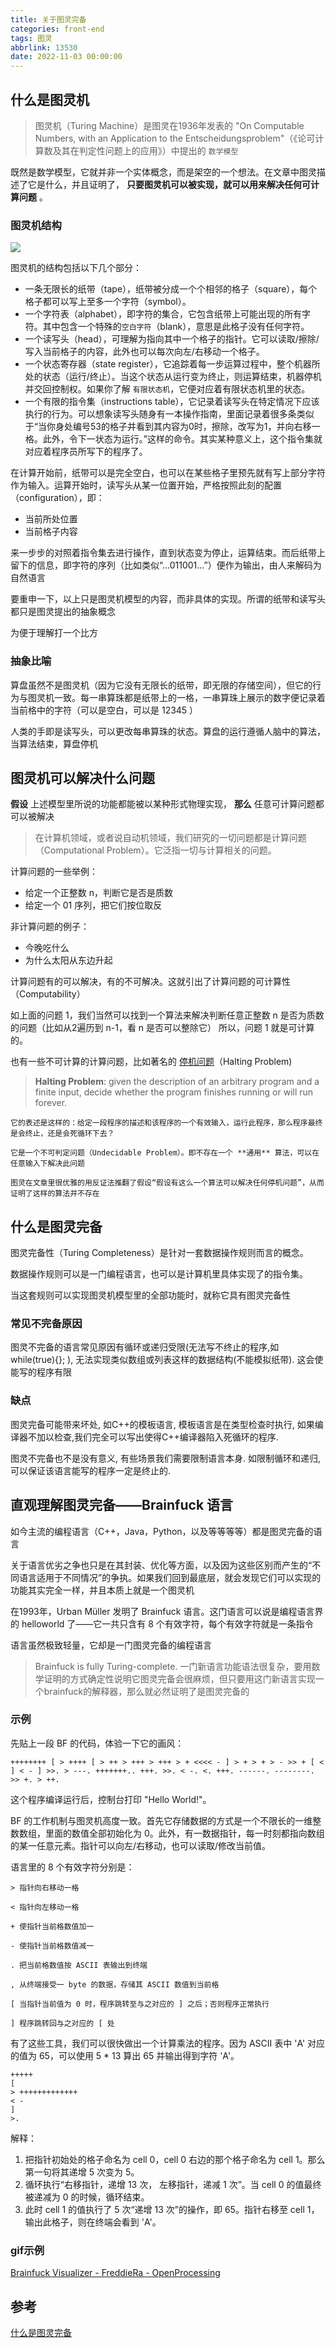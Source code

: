 ```yaml
---
title: 关于图灵完备
categories: front-end
tags: 图灵
abbrlink: 13530
date: 2022-11-03 00:00:00
---
```


## 什么是图灵机

> 图灵机（Turing Machine）是图灵在1936年发表的 "On Computable Numbers, with an Application to the Entscheidungsproblem"（《论可计算数及其在判定性问题上的应用》）中提出的 `数学模型`

既然是数学模型，它就并非一个实体概念，而是架空的一个想法。在文章中图灵描述了它是什么，并且证明了， **只要图灵机可以被实现，就可以用来解决任何可计算问题** 。

### 图灵机结构

![](https://cdn.jsdelivr.net/gh/jiechen257/gallery@main/img/202401101558221.png)

图灵机的结构包括以下几个部分：
- 一条无限长的纸带（tape），纸带被分成一个个相邻的格子（square），每个格子都可以写上至多一个字符（symbol）。
- 一个字符表（alphabet），即字符的集合，它包含纸带上可能出现的所有字符。其中包含一个特殊的`空白字符`（blank），意思是此格子没有任何字符。
- 一个读写头（head），可理解为指向其中一个格子的指针。它可以读取/擦除/写入当前格子的内容，此外也可以每次向左/右移动一个格子。
- 一个状态寄存器（state register），它追踪着每一步运算过程中，整个机器所处的状态（运行/终止）。当这个状态从运行变为终止，则运算结束，机器停机并交回控制权。如果你了解 `有限状态机`，它便对应着有限状态机里的状态。
- 一个有限的指令集（instructions table），它记录着读写头在特定情况下应该执行的行为。可以想象读写头随身有一本操作指南，里面记录着很多条类似于“当你身处编号53的格子并看到其内容为0时，擦除，改写为1，并向右移一格。此外，令下一状态为运行。”这样的命令。其实某种意义上，这个指令集就对应着程序员所写下的程序了。

在计算开始前，纸带可以是完全空白，也可以在某些格子里预先就有写上部分字符作为输入。运算开始时，读写头从某一位置开始，严格按照此刻的配置（configuration），即：
- 当前所处位置
- 当前格子内容

来一步步的对照着指令集去进行操作，直到状态变为停止，运算结束。而后纸带上留下的信息，即字符的序列（比如类似“...011001...”）便作为输出，由人来解码为 自然语言

要重申一下，以上只是图灵机模型的内容，而非具体的实现。所谓的纸带和读写头都只是图灵提出的抽象概念

为便于理解打一个比方
### 抽象比喻
算盘虽然不是图灵机（因为它没有无限长的纸带，即无限的存储空间），但它的行为与图灵机一致。每一串算珠都是纸带上的一格，一串算珠上展示的数字便记录着当前格中的字符（可以是空白，可以是 12345 ）

人类的手即是读写头，可以更改每串算珠的状态。算盘的运行遵循人脑中的算法，当算法结束，算盘停机

## 图灵机可以解决什么问题

**假设** 上述模型里所说的功能都能被以某种形式物理实现， **那么** 任意可计算问题都可以被解决

> 在计算机领域，或者说自动机领域，我们研究的一切问题都是计算问题（Computational Problem）。它泛指一切与计算相关的问题。

计算问题的一些举例：
- 给定一个正整数 n，判断它是否是质数
- 给定一个 01 序列，把它们按位取反

非计算问题的例子：
- 今晚吃什么
- 为什么太阳从东边升起

计算问题有的可以解决，有的不可解决。这就引出了计算问题的可计算性（Computability）

如上面的问题 1，我们当然可以找到一个算法来解决判断任意正整数 n 是否为质数的问题（比如从2遍历到 n-1，看 n 是否可以整除它）
所以，问题 1 就是可计算的。

也有一些不可计算的计算问题，比如著名的 [停机问题](https://www.zhihu.com/search?q=%E5%81%9C%E6%9C%BA%E9%97%AE%E9%A2%98&search_source=Entity&hybrid_search_source=Entity&hybrid_search_extra=%7B%22sourceType%22%3A%22answer%22%2C%22sourceId%22%3A288346717%7D)（Halting Problem)
> **Halting Problem**: given the description of an arbitrary program and a finite input, decide whether the program finishes running or will run forever.

```
它的表述是这样的：给定一段程序的描述和该程序的一个有效输入，运行此程序，那么程序最终是会终止，还是会死循环下去？

它是一个不可判定问题（Undecidable Problem）。即不存在一个 **通用** 算法，可以在任意输入下解决此问题

图灵在文章里很优雅的用反证法推翻了假设“假设有这么一个算法可以解决任何停机问题”，从而证明了这样的算法并不存在
```

## 什么是图灵完备

图灵完备性（Turing Completeness）是针对一套数据操作规则而言的概念。

数据操作规则可以是一门编程语言，也可以是计算机里具体实现了的指令集。

当这套规则可以实现图灵机模型里的全部功能时，就称它具有图灵完备性

### 常见不完备原因
图灵不完备的语言常见原因有循环或递归受限(无法写不终止的程序,如 while(true){}; ), 无法实现类似数组或列表这样的数据结构(不能模拟纸带). 这会使能写的程序有限

### 缺点
图灵完备可能带来坏处, 如C++的模板语言, 模板语言是在类型检查时执行, 如果编译器不加以检查,我们完全可以写出使得C++编译器陷入死循环的程序.

图灵不完备也不是没有意义, 有些场景我们需要限制语言本身. 如限制循环和递归, 可以保证该语言能写的程序一定是终止的.

## 直观理解图灵完备——Brainfuck 语言

如今主流的编程语言（C++，Java，Python，以及等等等等）都是图灵完备的语言

关于语言优劣之争也只是在其封装、优化等方面，以及因为这些区别而产生的“不同语言适用于不同情况”的争执。如果我们回到最底层，就会发现它们可以实现的功能其实完全一样，并且本质上就是一个图灵机

在1993年，Urban Müller 发明了 Brainfuck 语言。这门语言可以说是编程语言界的 helloworld 了——它一共只含有 8 个有效字符，每个有效字符就是一条指令

语言虽然极致轻量，它却是一门图灵完备的编程语言

> Brainfuck is fully Turing-complete.
> 一门新语言功能语法很复杂，要用数学证明的方式确定性说明它图灵完备会很麻烦，但只要用这门新语言实现一个brainfuck的解释器，那么就必然证明了是图灵完备的

### 示例
先贴上一段 BF 的代码，体验一下它的画风：
```Brainfuck
++++++++ [ > ++++ [ > ++ > +++ > +++ > + <<<< - ] > + > + > - >> + [ < ] < - ] >>. > ---. +++++++.. +++. >>. < -. <. +++. ------. --------. >> +. > ++.
```
这个程序编译运行后，控制台打印 "Hello World!"。

BF 的工作机制与图灵机高度一致。首先它存储数据的方式是一个不限长的一维整数数组，里面的数值全部初始化为 0。此外，有一数据指针，每一时刻都指向数组的某一任意元素。指针可以向左/右移动，也可以读取/修改当前值。

语言里的 8 个有效字符分别是：
```
> 指针向右移动一格

< 指针向左移动一格

+ 使指针当前格数值加一

- 使指针当前格数值减一

. 把当前格数值按 ASCII 表输出到终端

, 从终端接受一 byte 的数据，存储其 ASCII 数值到当前格

[ 当指针当前值为 0 时，程序跳转至与之对应的 ] 之后；否则程序正常执行

] 程序跳转回与之对应的 [ 处
```

有了这些工具，我们可以很快做出一个计算乘法的程序。因为 ASCII 表中 'A' 对应的值为 65，可以使用 5 * 13 算出 65 并输出得到字符 'A'。
```Brainfuck
+++++
[
> +++++++++++++
< -
]
>.
```

解释：
1. 把指针初始处的格子命名为 cell 0，cell 0 右边的那个格子命名为 cell 1。那么第一句将其递增 5 次变为 5。
2. 循环执行“右移指针，递增 13 次， 左移指针，递减 1 次”。当 cell 0 的值最终被递减为 0 的时候，循环结束。
3. 此时 cell 1 的值执行了 5 次“递增 13 次”的操作，即 65。指针右移至 cell 1，输出此格子，则在终端会看到 'A'。

### gif示例
[Brainfuck Visualizer - FreddieRa - OpenProcessing](http://link.zhihu.com/?target=https%3A//openprocessing.org/sketch/516467/)

## 参考
[什么是图灵完备](https://www.zhihu.com/question/20115374/answer/28834671)

